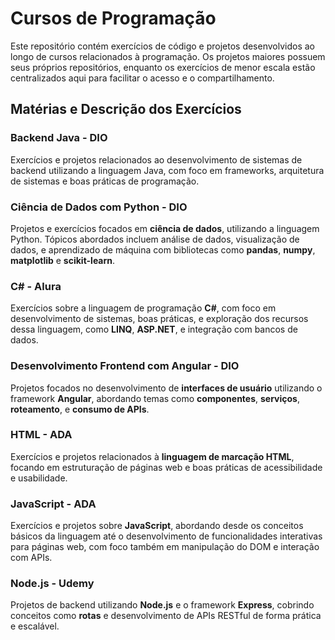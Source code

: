 # Cursos de Programação

Este repositório contém exercícios de código e projetos desenvolvidos ao longo de cursos relacionados à programação. Os projetos maiores possuem seus próprios repositórios, enquanto os exercícios de menor escala estão centralizados aqui para facilitar o acesso e o compartilhamento.

## Matérias e Descrição dos Exercícios

### Backend Java - DIO

Exercícios e projetos relacionados ao desenvolvimento de sistemas de backend utilizando a linguagem Java, com foco em frameworks, arquitetura de sistemas e boas práticas de programação.

### Ciência de Dados com Python - DIO

Projetos e exercícios focados em **ciência de dados**, utilizando a linguagem Python. Tópicos abordados incluem análise de dados, visualização de dados, e aprendizado de máquina com bibliotecas como **pandas**, **numpy**, **matplotlib** e **scikit-learn**.

### C# - Alura

Exercícios sobre a linguagem de programação **C#**, com foco em desenvolvimento de sistemas, boas práticas, e exploração dos recursos dessa linguagem, como **LINQ**, **ASP.NET**, e integração com bancos de dados.

### Desenvolvimento Frontend com Angular - DIO

Projetos focados no desenvolvimento de **interfaces de usuário** utilizando o framework **Angular**, abordando temas como **componentes**, **serviços**, **roteamento**, e **consumo de APIs**.

### HTML - ADA

Exercícios e projetos relacionados à **linguagem de marcação HTML**, focando em estruturação de páginas web e boas práticas de acessibilidade e usabilidade.

### JavaScript - ADA

Exercícios e projetos sobre **JavaScript**, abordando desde os conceitos básicos da linguagem até o desenvolvimento de funcionalidades interativas para páginas web, com foco também em manipulação do DOM e interação com APIs.

### Node.js - Udemy

Projetos de backend utilizando **Node.js** e o framework **Express**, cobrindo conceitos como **rotas** e desenvolvimento de APIs RESTful de forma prática e escalável.
